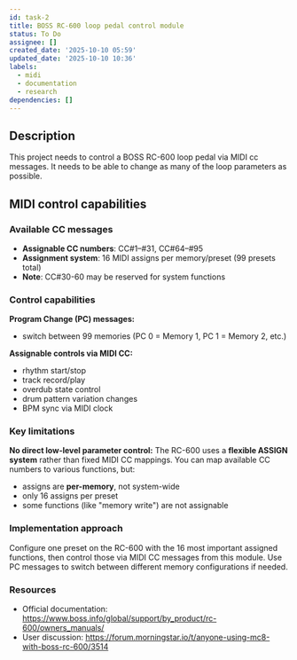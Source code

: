 ```yaml
---
id: task-2
title: BOSS RC-600 loop pedal control module
status: To Do
assignee: []
created_date: '2025-10-10 05:59'
updated_date: '2025-10-10 10:36'
labels:
  - midi
  - documentation
  - research
dependencies: []
---
```


## Description

<!-- SECTION:DESCRIPTION:BEGIN -->
This project needs to control a BOSS RC-600 loop pedal via MIDI cc messages. It needs to be able to change as many of the loop parameters as possible.

## MIDI control capabilities

### Available CC messages
- **Assignable CC numbers**: CC#1–#31, CC#64–#95
- **Assignment system**: 16 MIDI assigns per memory/preset (99 presets total)
- **Note**: CC#30-60 may be reserved for system functions

### Control capabilities

**Program Change (PC) messages:**
- switch between 99 memories (PC 0 = Memory 1, PC 1 = Memory 2, etc.)

**Assignable controls via MIDI CC:**
- rhythm start/stop
- track record/play
- overdub state control
- drum pattern variation changes
- BPM sync via MIDI clock

### Key limitations

**No direct low-level parameter control:**
The RC-600 uses a **flexible ASSIGN system** rather than fixed MIDI CC mappings. You can map available CC numbers to various functions, but:
- assigns are **per-memory**, not system-wide
- only 16 assigns per preset
- some functions (like "memory write") are not assignable

### Implementation approach

Configure one preset on the RC-600 with the 16 most important assigned functions, then control those via MIDI CC messages from this module. Use PC messages to switch between different memory configurations if needed.

### Resources

- Official documentation: https://www.boss.info/global/support/by_product/rc-600/owners_manuals/
- User discussion: https://forum.morningstar.io/t/anyone-using-mc8-with-boss-rc-600/3514
<!-- SECTION:DESCRIPTION:END -->
